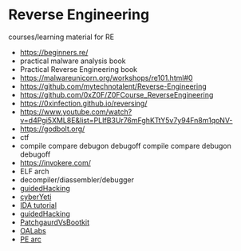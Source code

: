 # Reverse Engineering
courses/learning material for RE

- https://beginners.re/
- practical malware analysis book
- Practical Reverse Engineering book
- https://malwareunicorn.org/workshops/re101.html#0
- https://github.com/mytechnotalent/Reverse-Engineering
- https://github.com/0xZ0F/Z0FCourse_ReverseEngineering
- https://0xinfection.github.io/reversing/
- https://www.youtube.com/watch?v=d4Pgi5XML8E&list=PLIfB3Ur76mFghKTtY5v7y94Fn8m1qoNV-
- https://godbolt.org/ 
- ctf
- compile compare debugon debugoff compile compare debugon debugoff
- https://invokere.com/
- ELF arch
- decompiler/diassembler/debugger
- [guidedHacking](https://www.youtube.com/watch?v=lwUve1VdFYs&list=PLt9cUwGw6CYEpBwasTz7WWgphfRWof0_O&index=1)
- [cyberYeti](https://www.youtube.com/watch?v=fv9ii3W5htQ&list=PLHJns8WZXCdvaD7-xR7e5FJNW_6H9w-wC)
- [IDA tutorial](https://www.youtube.com/watch?v=N_3AGB9Vf9E&list=PLKwUZp9HwWoDDBPvoapdbJ1rdofowT67z)
- [guidedHacking](https://www.youtube.com/watch?v=lwUve1VdFYs&list=PLt9cUwGw6CYEpBwasTz7WWgphfRWof0_O&index=1)
- [PatchgaurdVsBootkit](https://www.youtube.com/watch?v=AbNEUkQ__3E&list=PLHimULZIr-kusM38ElmsP_z4jUcwSKDcP)
- [OALabs](https://www.patreon.com/collection/1259251?view=expanded)
- [PE arc](https://www.youtube.com/playlist?list=PLHJns8WZXCdstHnLaxcz-CO74fO4Q88_8)
